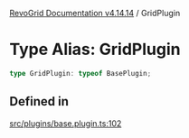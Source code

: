 [RevoGrid Documentation v4.14.14](README.md) / GridPlugin

# Type Alias: GridPlugin

```ts
type GridPlugin: typeof BasePlugin;
```

## Defined in

[src/plugins/base.plugin.ts:102](https://github.com/revolist/revogrid/blob/fdfe81f10fb07db00151f14190ac038aded766a8/src/plugins/base.plugin.ts#L102)
